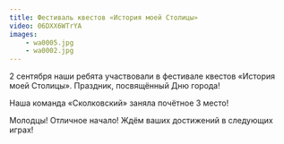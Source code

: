 ```yaml
---
title: Фестиваль квестов «История моей Столицы»
video: 06DXX6WTrYA
images:
    - wa0005.jpg
    - wa0002.jpg
---
```

2 сентября наши ребята участвовали в фестивале квестов «История моей Столицы». Праздник, посвящённый Дню города!

Наша команда «Сколковский» заняла почётное 3 место!

<!--more-->
Молодцы! Отличное начало! Ждём ваших достижений в следующих играх!
